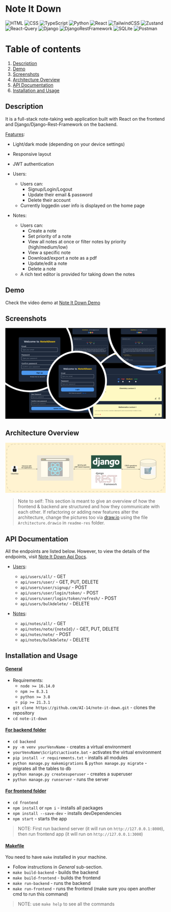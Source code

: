 # Note It Down
![HTML](https://img.shields.io/badge/-HTML-gray?style=flat&logo=html5)
![CSS](https://img.shields.io/badge/-CSS-1fb30e?style=flat&logo=css3)
![TypeScript](https://img.shields.io/badge/-TypeScript-black?style=flat&logo=typescript)
![Python](https://img.shields.io/badge/-Python-black?style=flat&logo=python)
![React](https://img.shields.io/badge/-React-black?style=flat&logo=react)
![TailwindCSS](https://img.shields.io/badge/-TailwindCSS-566be8?style=flat&logo=tailwindcss)
![Zustand](https://img.shields.io/badge/-Zustand-566be8?style=flat&logo=zustand)
![React-Query](https://img.shields.io/badge/-React%20Query-f2cbde?style=flat&logo=reactquery)
![Django](https://img.shields.io/badge/-Django-9ef0b4?style=flat&logo=django&logoColor=darkgreen)
![DjangoRestFramework](https://img.shields.io/badge/-Django%20Rest%20Framework-9ef0b4?style=flat)
![SQLite](https://img.shields.io/badge/-SQLite-white?style=flat&logo=sqlite&logoColor=blue)
![Postman](https://img.shields.io/badge/-Postman-black?style=flat&logo=postman&logoColor=orange)

# Table of contents
1. [Description](#description)
2. [Demo](#demo)
3. [Screenshots](#screenshots)
4. [Architecture Overview](#architecture-overview)
5. [API Documentation](#api-documentation)
6. [Installation and Usage](#installation-usage)

## Description <a name="description"></a>
It is a full-stack note-taking web application built with React on the frontend and Django/Django-Rest-Framework on the backend.

<ins>Features</ins>:
- Light/dark mode (depending on your device settings)
- Responsive layout
- JWT authentication
- Users:
  - Users can:
    - Signup/Login/Logout
    - Update their email & password
    - Delete their account
  - Currently loggedin user info is displayed on the home page
  
- Notes:
  - Users can:
    - Create a note
    - Set priority of a note
    - View all notes at once or filter notes by priority (high/medium/low)
    - View a specific note
    - Download/export a note as a pdf
    - Update/edit a note
    - Delete a note
  - A rich text editor is provided for taking down the notes

## Demo <a name="demo"></a>
Check the video demo at [Note It Down Demo](https://youtu.be/ME37aFqTa20)

## Screenshots <a name="screenshots"></a>
![](readme-res//Screenshots.png)

## Architecture Overview <a name="architecture-overview"></a>
![](readme-res//Architecture.png)
> Note to self: This section is meant to give an overview of how the frontend & backend are structured and how they communicate with each other. If refactoring or adding new features alter the architecture, change the pictures too via [draw.io](https://draw.io/) using the file `Architecture.drawio` in `readme-res` folder.

## API Documentation <a name="api-documentation"></a>
All  the endpoints are listed below. However, to view the details of the endpoints, visit [Note It Down Api Docs](https://documenter.getpostman.com/view/25138891/2s8Z73xqLn).

- <ins>Users</ins>:
  - `api/users/all/` - GET
  - `api/users/user/` - GET, PUT, DELETE
  - `api/users/user/signup/` - POST
  - `api/users/user/login/token/` - POST
  - `api/users/user/login/token/refresh/` - POST
  - `api/users/bulkdelete/` - DELETE

- <ins>Notes</ins>:
  - `api/notes/all/` - GET
  - `api/notes/note/{noteId}/` - GET, PUT, DELETE 
  - `api/notes/note/` - POST
  - `api/notes/bulkdelete/` - DELETE

## Installation and Usage <a name="installation-usage"></a>
#### <ins>**General**</ins>
- Requirements:
  - `node >= 16.14.0`
  - `npm >= 8.3.1`
  - `python >= 3.8`
  - `pip >= 21.3.1`
- `git clone https://github.com/AI-14/note-it-down.git` - clones the repository
- `cd note-it-down`

#### <ins>**For backend folder**</ins>
- `cd backend`
- `py -m venv yourVenvName` - creates a virtual environment
- `yourVenvName\Scripts\activate.bat` - activates the virtual environment
- `pip install -r requirements.txt` - installs all modules
- `python manage.py makemigrations` & `python manage.py migrate` - migrates all the tables to db
- `python manage.py createsuperuser` - creates a superuser
- `python manage.py runserver` - runs the server
  
#### <ins>**For frontend folder**</ins>
- `cd frontend`
- `npm install` or `npm i` - installs all packages
- `npm install --save-dev` - installs devDependencies 
- `npm start` - starts the app

> NOTE: First run backend server (it will run on `http://127.0.0.1:8000`), then run frontend app (it will run on `http://127.0.0.1:3000`)

#### <ins>**Makefile**</ins>
You need to have `make` installed in your machine.
- Follow instructions in *General* sub-section.
- `make build-backend` - builds the backend
- `make build-frontend` - builds the frontend
- `make run-backend` - runs the backend
- `make run-frontend` - runs the frontend (make sure you open another cmd to run this command)
> NOTE: use `make help` to see all the commands
